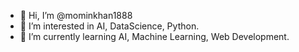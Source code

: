 - 👋 Hi, I’m @mominkhan1888
- 👀 I’m interested in AI, DataScience, Python.
- 🌱 I’m currently learning AI, Machine Learning, Web Development.


<!---
mominkhan1888/mominkhan1888 is a ✨ special ✨ repository because its `README.md` (this file) appears on your GitHub profile.
You can click the Preview link to take a look at your changes.
--->
